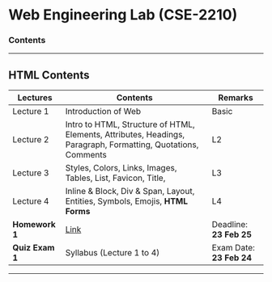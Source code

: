 # Web Engineering Lab (CSE-2210)  
### Contents

---

## HTML Contents

| Lectures | Contents | Remarks |
|----------|----------|----------|
| Lecture 1   | Introduction of Web   | Basic   |
| Lecture 2  | Intro to HTML, Structure of HTML, Elements, Attributes, Headings, Paragraph, Formatting, Quotations, Comments   | L2   |
| Lecture 3   | Styles, Colors, Links, Images, Tables, List, Favicon, Title,    | L3   |
| Lecture 4 | Inline & Block, Div & Span, Layout, Entities, Symbols, Emojis, **HTML Forms** | L4|
| **Homework 1** | [Link](https://github.com/samsuddoha/WebEngineeringLab/blob/main/Homework%201/Homework%201_HTML.pdf) | Deadline: **23 Feb 25** |
| **Quiz Exam 1** | Syllabus (Lecture 1 to 4) | Exam Date: **23 Feb 24** |

---
